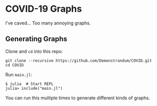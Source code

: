 # COVID-19 Graphs

I've caved... Too many annoying graphs.

## Generating Graphs

Clone and `cd` into this repo:

```console
git clone --recursive https://github.com/Demonstrandum/COVID.git
cd COVID
```

Run `main.jl`:

```console
$ julia  # Start REPL
julia> include("main.jl")
```

You can run this multiple times to generate different kinds
of graphs.


